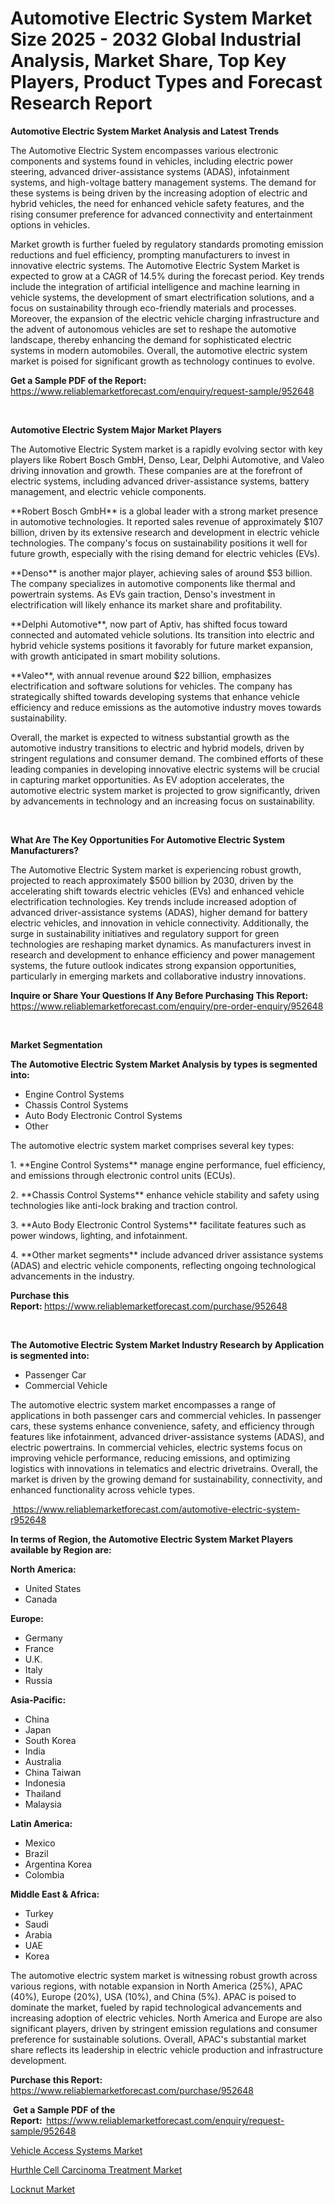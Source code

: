 <p><h1>Automotive Electric System Market Size 2025 - 2032 Global Industrial Analysis, Market Share, Top Key Players, Product Types and Forecast Research Report</h1></p><p><strong>Automotive Electric System Market Analysis and Latest Trends</strong></p>
<p><p>The Automotive Electric System encompasses various electronic components and systems found in vehicles, including electric power steering, advanced driver-assistance systems (ADAS), infotainment systems, and high-voltage battery management systems. The demand for these systems is being driven by the increasing adoption of electric and hybrid vehicles, the need for enhanced vehicle safety features, and the rising consumer preference for advanced connectivity and entertainment options in vehicles.</p><p>Market growth is further fueled by regulatory standards promoting emission reductions and fuel efficiency, prompting manufacturers to invest in innovative electric systems. The Automotive Electric System Market is expected to grow at a CAGR of 14.5% during the forecast period. Key trends include the integration of artificial intelligence and machine learning in vehicle systems, the development of smart electrification solutions, and a focus on sustainability through eco-friendly materials and processes. Moreover, the expansion of the electric vehicle charging infrastructure and the advent of autonomous vehicles are set to reshape the automotive landscape, thereby enhancing the demand for sophisticated electric systems in modern automobiles. Overall, the automotive electric system market is poised for significant growth as technology continues to evolve.</p></p>
<p><strong>Get a Sample PDF of the Report:&nbsp;</strong> <a href="https://www.reliablemarketforecast.com/enquiry/request-sample/952648?utm_campaign=1105&utm_medium=2&utm_source=Github&utm_content=ia&utm_term=07032025&utm_id=automotive-electric-system">https://www.reliablemarketforecast.com/enquiry/request-sample/952648</a></p>
<p>&nbsp;</p>
<p><strong>Automotive Electric System Major Market Players</strong></p>
<p><p>The Automotive Electric System market is a rapidly evolving sector with key players like Robert Bosch GmbH, Denso, Lear, Delphi Automotive, and Valeo driving innovation and growth. These companies are at the forefront of electric systems, including advanced driver-assistance systems, battery management, and electric vehicle components.</p><p>**Robert Bosch GmbH** is a global leader with a strong market presence in automotive technologies. It reported sales revenue of approximately $107 billion, driven by its extensive research and development in electric vehicle technologies. The company's focus on sustainability positions it well for future growth, especially with the rising demand for electric vehicles (EVs).</p><p>**Denso** is another major player, achieving sales of around $53 billion. The company specializes in automotive components like thermal and powertrain systems. As EVs gain traction, Denso's investment in electrification will likely enhance its market share and profitability.</p><p>**Delphi Automotive**, now part of Aptiv, has shifted focus toward connected and automated vehicle solutions. Its transition into electric and hybrid vehicle systems positions it favorably for future market expansion, with growth anticipated in smart mobility solutions.</p><p>**Valeo**, with annual revenue around $22 billion, emphasizes electrification and software solutions for vehicles. The company has strategically shifted towards developing systems that enhance vehicle efficiency and reduce emissions as the automotive industry moves towards sustainability.</p><p>Overall, the market is expected to witness substantial growth as the automotive industry transitions to electric and hybrid models, driven by stringent regulations and consumer demand. The combined efforts of these leading companies in developing innovative electric systems will be crucial in capturing market opportunities. As EV adoption accelerates, the automotive electric system market is projected to grow significantly, driven by advancements in technology and an increasing focus on sustainability.</p></p>
<p>&nbsp;</p>
<p><strong>What Are The Key Opportunities For Automotive Electric System Manufacturers?</strong></p>
<p><p>The Automotive Electric System market is experiencing robust growth, projected to reach approximately $500 billion by 2030, driven by the accelerating shift towards electric vehicles (EVs) and enhanced vehicle electrification technologies. Key trends include increased adoption of advanced driver-assistance systems (ADAS), higher demand for battery electric vehicles, and innovation in vehicle connectivity. Additionally, the surge in sustainability initiatives and regulatory support for green technologies are reshaping market dynamics. As manufacturers invest in research and development to enhance efficiency and power management systems, the future outlook indicates strong expansion opportunities, particularly in emerging markets and collaborative industry innovations.</p></p>
<p><strong>Inquire or Share Your Questions If Any Before Purchasing This Report:</strong> <a href="https://www.reliablemarketforecast.com/enquiry/pre-order-enquiry/952648?utm_campaign=1105&utm_medium=2&utm_source=Github&utm_content=ia&utm_term=07032025&utm_id=automotive-electric-system">https://www.reliablemarketforecast.com/enquiry/pre-order-enquiry/952648</a></p>
<p>&nbsp;</p>
<p><strong>Market Segmentation</strong></p>
<p><strong>The Automotive Electric System Market Analysis by types is segmented into:</strong></p>
<p><ul><li>Engine Control Systems</li><li>Chassis Control Systems</li><li>Auto Body Electronic Control Systems</li><li>Other</li></ul></p>
<p><p>The automotive electric system market comprises several key types: </p><p>1. **Engine Control Systems** manage engine performance, fuel efficiency, and emissions through electronic control units (ECUs).  </p><p>2. **Chassis Control Systems** enhance vehicle stability and safety using technologies like anti-lock braking and traction control.  </p><p>3. **Auto Body Electronic Control Systems** facilitate features such as power windows, lighting, and infotainment.  </p><p>4. **Other market segments** include advanced driver assistance systems (ADAS) and electric vehicle components, reflecting ongoing technological advancements in the industry.</p></p>
<p><strong>Purchase this Report:&nbsp;</strong><a href="https://www.reliablemarketforecast.com/purchase/952648?utm_campaign=1105&utm_medium=2&utm_source=Github&utm_content=ia&utm_term=07032025&utm_id=automotive-electric-system">https://www.reliablemarketforecast.com/purchase/952648</a></p>
<p>&nbsp;</p>
<p><strong>The Automotive Electric System Market Industry Research by Application is segmented into:</strong></p>
<p><ul><li>Passenger Car</li><li>Commercial Vehicle</li></ul></p>
<p><p>The automotive electric system market encompasses a range of applications in both passenger cars and commercial vehicles. In passenger cars, these systems enhance convenience, safety, and efficiency through features like infotainment, advanced driver-assistance systems (ADAS), and electric powertrains. In commercial vehicles, electric systems focus on improving vehicle performance, reducing emissions, and optimizing logistics with innovations in telematics and electric drivetrains. Overall, the market is driven by the growing demand for sustainability, connectivity, and enhanced functionality across vehicle types.</p></p>
<p><a href="https://www.reliablemarketforecast.com/automotive-electric-system-r952648?utm_campaign=1105&utm_medium=2&utm_source=Github&utm_content=ia&utm_term=07032025&utm_id=automotive-electric-system">&nbsp;https://www.reliablemarketforecast.com/automotive-electric-system-r952648</a></p>
<p><strong>In terms of Region, the Automotive Electric System Market Players available by Region are:</strong></p>
<p>
    <p> <strong> North America: </strong>
        <ul>
            <li>United States</li>
            <li>Canada</li>
        </ul>
        </p> 
    <p> <strong> Europe: </strong>
        <ul>
            <li>Germany</li>
            <li>France</li>
            <li>U.K.</li>
            <li>Italy</li>
            <li>Russia</li>
        </ul>
        </p> 
    <p> <strong> Asia-Pacific: </strong>
        <ul>
            <li>China</li>
            <li>Japan</li>
            <li>South Korea</li>
            <li>India</li>
            <li>Australia</li>
            <li>China Taiwan</li>
            <li>Indonesia</li>
            <li>Thailand</li>
            <li>Malaysia</li>
        </ul>
        </p> 
    <p> <strong> Latin America: </strong>
        <ul>
            <li>Mexico</li>
            <li>Brazil</li>
            <li>Argentina Korea</li>
            <li>Colombia</li>
        </ul>
        </p> 
    <p> <strong> Middle East & Africa: </strong>
        <ul>
            <li>Turkey</li>
            <li>Saudi</li>
            <li>Arabia</li>
            <li>UAE</li>
            <li>Korea</li>
        </ul>
    </p>
    </p>
<p><p>The automotive electric system market is witnessing robust growth across various regions, with notable expansion in North America (25%), APAC (40%), Europe (20%), USA (10%), and China (5%). APAC is poised to dominate the market, fueled by rapid technological advancements and increasing adoption of electric vehicles. North America and Europe are also significant players, driven by stringent emission regulations and consumer preference for sustainable solutions. Overall, APAC's substantial market share reflects its leadership in electric vehicle production and infrastructure development.</p></p>
<p><strong>Purchase this Report: </strong><a href="https://www.reliablemarketforecast.com/purchase/952648?utm_campaign=1105&utm_medium=2&utm_source=Github&utm_content=ia&utm_term=07032025&utm_id=automotive-electric-system">https://www.reliablemarketforecast.com/purchase/952648</a></p>
<p>&nbsp;<strong>Get a Sample PDF of the Report:&nbsp;&nbsp;</strong><a href="https://www.reliablemarketforecast.com/enquiry/request-sample/952648?utm_campaign=1105&utm_medium=2&utm_source=Github&utm_content=ia&utm_term=07032025&utm_id=automotive-electric-system">https://www.reliablemarketforecast.com/enquiry/request-sample/952648</a></p>
<p><strong></strong></p>
<p><p><a href="https://github.com/monacaquddus/Market-Research-Report-List-1/blob/main/vehicle-access-systems-market.md?utm_campaign=1105&utm_medium=2&utm_source=Github&utm_content=ia&utm_term=07032025&utm_id=automotive-electric-system">Vehicle Access Systems Market</a></p><p><a href="https://github.com/aijazdeitzbq/Market-Research-Report-List-1/blob/main/hurthle-cell-carcinoma-treatment-market.md?utm_campaign=1105&utm_medium=2&utm_source=Github&utm_content=ia&utm_term=07032025&utm_id=automotive-electric-system">Hurthle Cell Carcinoma Treatment Market</a></p><p><a href="https://github.com/owaysusing/Market-Research-Report-List-1/blob/main/locknut-market.md?utm_campaign=1105&utm_medium=2&utm_source=Github&utm_content=ia&utm_term=07032025&utm_id=automotive-electric-system">Locknut Market</a></p></p>